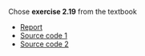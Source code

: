Chose **exercise 2.19** from the textbook

- [Report](https://www.zybuluo.com/zhousiyuan12138/note/922473)
- [Source code 1]()
- [Source code 2]()



